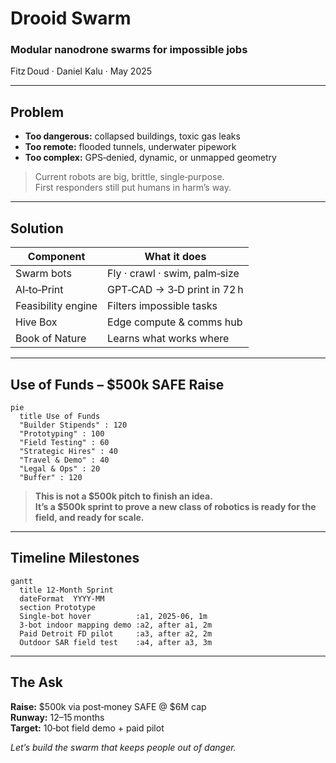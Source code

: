
<!--
marp: true
theme: default
paginate: true
-->

# Drooid Swarm  
### Modular nanodrone swarms for impossible jobs  
Fitz Doud · Daniel Kalu · May 2025

---

## Problem

- **Too dangerous:** collapsed buildings, toxic gas leaks  
- **Too remote:** flooded tunnels, underwater pipework  
- **Too complex:** GPS‑denied, dynamic, or unmapped geometry  

> Current robots are big, brittle, single‑purpose.  
> First responders still put humans in harm’s way.

---

## Solution

| Component | What it does |
|-----------|--------------|
| Swarm bots | Fly · crawl · swim, palm‑size |
| AI‑to‑Print | GPT‑CAD → 3‑D print in 72 h |
| Feasibility engine | Filters impossible tasks |
| Hive Box | Edge compute & comms hub |
| Book of Nature | Learns what works where |

---

## Use of Funds – $500k SAFE Raise

```mermaid
pie
  title Use of Funds
  "Builder Stipends" : 120
  "Prototyping" : 100
  "Field Testing" : 60
  "Strategic Hires" : 40
  "Travel & Demo" : 40
  "Legal & Ops" : 20
  "Buffer" : 120
```

> **This is not a $500k pitch to finish an idea.  
> It’s a $500k sprint to prove a new class of robotics is ready for the field, and ready for scale.**

---

## Timeline Milestones

```mermaid
gantt
  title 12‑Month Sprint
  dateFormat  YYYY-MM
  section Prototype
  Single‑bot hover          :a1, 2025-06, 1m
  3‑bot indoor mapping demo :a2, after a1, 2m
  Paid Detroit FD pilot     :a3, after a2, 2m
  Outdoor SAR field test    :a4, after a3, 3m
```

---

## The Ask

**Raise:** $500k via post‑money SAFE @ $6M cap  
**Runway:** 12–15 months  
**Target:** 10‑bot field demo + paid pilot

_Let’s build the swarm that keeps people out of danger._
 
    
 